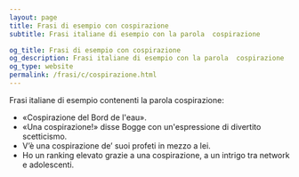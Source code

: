 ```yaml
---
layout: page
title: Frasi di esempio con cospirazione 
subtitle: Frasi italiane di esempio con la parola  cospirazione

og_title: Frasi di esempio con cospirazione 
og_description: Frasi italiane di esempio con la parola  cospirazione
og_type: website
permalink: /frasi/c/cospirazione.html
---
```


Frasi italiane di esempio contenenti la parola cospirazione:


- «Cospirazione del Bord de l'eau».
- «Una cospirazione!» disse Bogge con un'espressione di divertito scetticismo.
- V’è una cospirazione de’ suoi profeti in mezzo a lei.
- Ho un ranking elevato grazie a una cospirazione, a un intrigo tra network e adolescenti.
